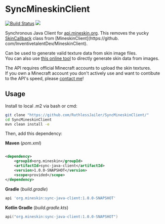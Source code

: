 # SyncMineskinClient

[![Build Status](http://ci.inventivetalent.org/job/MineskinJavaClient/badge/icon)](https://ci.inventivetalent.org/job/MineskinJavaClient/)
![](https://img.shields.io/github/release/inventivetalentDev/MineskinClient.png)

Synchronous Java Client for [api.mineskin.org](https://mineskin.org). This removes the
yucky [SkinCallback](https://github.com/InventivetalentDev/MineskinClient/blob/master/src/main/java/org/mineskin/data/SkinCallback.java) class from [MineskinClient](https://github.
com/InventivetalentDev/MineskinClient).

Can be used to generate valid texture data from skin image files.  
You can also use [this online tool](https://mineskin.org) to directly generate skin data from images.

The API requires official Minecraft accounts to upload the skin textures.  
If you own a Minecraft account you don't actively use and want to contibute to the API's speed, please [contact me](https://inventivetalent.org/contact)!

## Usage

Install to local .m2 via bash or cmd:

```bash
git clone "https://github.com/RuthlessJailer/SyncMineskinClient/"
cd SyncMineskinClient
mvn clean install -e
```

Then, add this dependency:

**Maven** (*pom.xml*)

```xml

<dependency>
	<groupId>org.mineskin</groupId>
	<artifactId>sync-java-client</artifactId>
	<version>1.0.0-SNAPSHOT</version>
	<scope>provided</scope>
</dependency>
```

**Gradle** (*build.gradle*)

```groovy
api 'org.mineskin:sync-java-client:1.0.0-SNAPSHOT'
```

**Kotlin Gradle** (*build.gradle.kts*)

```kotlin
api("org.mineskin:sync-java-client:1.0.0-SNAPSHOT")
```
